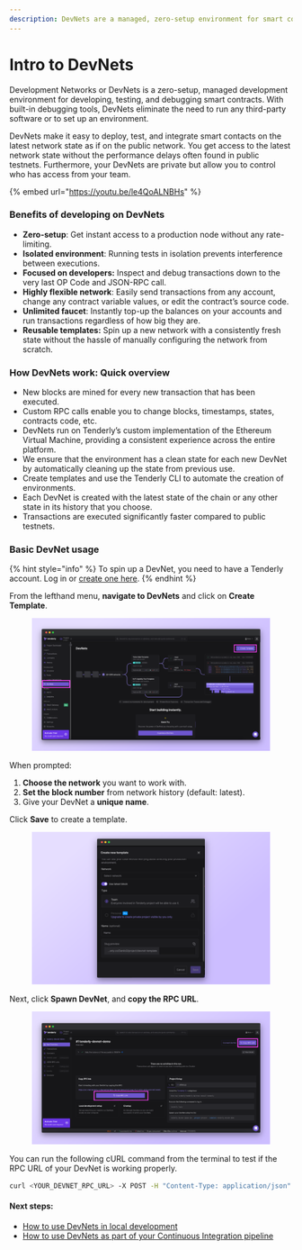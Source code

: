 ```yaml
---
description: DevNets are a managed, zero-setup environment for smart contract development.
---
```


# Intro to DevNets

Development Networks or DevNets is a zero-setup, managed development environment for developing, testing, and debugging smart contracts. With built-in debugging tools, DevNets eliminate the need to run any third-party software or to set up an environment.

DevNets make it easy to deploy, test, and integrate smart contacts on the latest network state as if on the public network. You get access to the latest network state without the performance delays often found in public testnets. Furthermore, your DevNets are private but allow you to control who has access from your team.

{% embed url="https://youtu.be/le4QoALNBHs" %}

### Benefits of developing on DevNets

* **Zero-setup**: Get instant access to a production node without any rate-limiting.
* **Isolated environment**: Running tests in isolation prevents interference between executions.
* **Focused on developers:** Inspect and debug transactions down to the very last OP Code and JSON-RPC call.
* **Highly flexible network**: Easily send transactions from any account, change any contract variable values, or edit the contract’s source code.
* **Unlimited faucet**: Instantly top-up the balances on your accounts and run transactions regardless of how big they are.
* **Reusable templates:** Spin up a new network with a consistently fresh state without the hassle of manually configuring the network from scratch.

### How DevNets work: Quick overview

* New blocks are mined for every new transaction that has been executed.
* Custom RPC calls enable you to change blocks, timestamps, states, contracts code, etc.
* DevNets run on Tenderly’s custom implementation of the Ethereum Virtual Machine, providing a consistent experience across the entire platform.
* We ensure that the environment has a clean state for each new DevNet by automatically cleaning up the state from previous use.
* Create templates and use the Tenderly CLI to automate the creation of environments.
* Each DevNet is created with the latest state of the chain or any other state in its history that you choose.
* Transactions are executed significantly faster compared to public testnets.

### Basic DevNet usage

{% hint style="info" %}
To spin up a DevNet, you need to have a Tenderly account. Log in or [create one here](https://dashboard.tenderly.co/register?redirectTo=devnets).
{% endhint %}

From the lefthand menu, **navigate to DevNets** and click on **Create Template**.

<figure><img src="../.gitbook/assets/devnets main screen.png" alt=""><figcaption></figcaption></figure>

When prompted:

1. **Choose the network** you want to work with.
2. **Set the block number** from network history (default: latest).
3. Give your DevNet a **unique name**.

Click **Save** to create a template.

<figure><img src="../.gitbook/assets/devnets config.png" alt=""><figcaption></figcaption></figure>

Next, click **Spawn DevNet**, and **copy the RPC URL**.

<figure><img src="../.gitbook/assets/devnets copy url (1).png" alt=""><figcaption></figcaption></figure>

You can run the following cURL command from the terminal to test if the RPC URL of your DevNet is working properly.

```bash
curl <YOUR_DEVNET_RPC_URL> -X POST -H "Content-Type: application/json" -d '{"jsonrpc":"2.0","method":"eth_blockNumber","params":[],"id":0}'
```

#### Next steps:

* [How to use DevNets in local development](setting-up-devnets-for-local-development.md)
* [How to use DevNets as part of your Continuous Integration pipeline](setting-up-devnets-for-continuous-integration.md)
